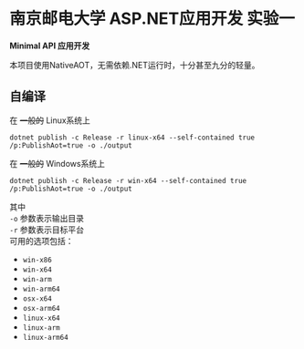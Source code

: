 # 南京邮电大学 ASP.NET应用开发 实验一

**Minimal API 应用开发**

本项目使用NativeAOT，无需依赖.NET运行时，十分甚至九分的轻量。

## 自编译

在 ~~一般的~~ Linux系统上
```shell
dotnet publish -c Release -r linux-x64 --self-contained true /p:PublishAot=true -o ./output
```

在 ~~一般的~~ Windows系统上
```shell
dotnet publish -c Release -r win-x64 --self-contained true /p:PublishAot=true -o ./output
```

其中  
`-o` 参数表示输出目录  
`-r` 参数表示目标平台  
可用的选项包括：
- `win-x86`
- `win-x64`
- `win-arm`
- `win-arm64`
- `osx-x64`
- `osx-arm64`
- `linux-x64`
- `linux-arm`
- `linux-arm64`
